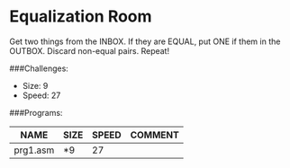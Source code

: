 # Equalization Room

Get two things from the INBOX. If they are EQUAL, put ONE if them in the OUTBOX. Discard non-equal pairs. 
Repeat!

###Challenges:
- Size:  9
- Speed: 27

###Programs:

|NAME|SIZE|SPEED|COMMENT|
| --- | --- | --- | --- |
|prg1.asm| *9|27|
